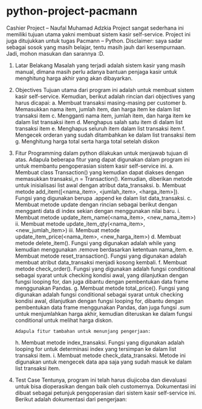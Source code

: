 # python-project-pacmann
Cashier Project – Naufal Muhamad Adzkia
Project sangat sederhana ini memiliki tujuan utama yakni membuat sistem kasir self-service. Project ini juga ditujukkan untuk tugas Pacmann – Python. 
Disclaimer: saya sadar sebagai sosok yang masih belajar, tentu masih jauh dari kesempurnaan. Jadi, mohon masukan dan sarannya :D.

1.	Latar Belakang
Masalah yang terjadi adalah sistem kasir yang masih manual, dimana masih perlu adanya bantuan penjaga kasir untuk menghitung harga akhir yang akan dibayarkan.

2.	Objectives
Tujuan utama dari program ini adalah untuk membuat sistem kasir self-service. Kemudian, berikut adalah rincian dari objectives yang harus dicapai:
    a.	Membuat transaksi masing-masing per customer
    b.	Memasukkan nama item, jumlah item, dan harga item ke dalam list transaksi item
    c.	Mengganti nama item, jumlah item, dan harga item ke dalam list transaksi item
    d.	Menghapus salah satu item di dalam list transaksi item
    e.	Menghapus seluruh item dalam list transaksi item
    f.	Mengecek orderan yang sudah ditambahkan ke dalam list transaksi item
    g.	Menghitung harga total serta harga total setelah diskon

3.	Fitur
Programming dalam python dilakukan untuk menjawab tujuan di atas. Adapula beberapa fitur yang dapat digunakan dalam program ini untuk membantu pengoperasian sistem     kasir self-service ini.
    a.	Membuat class Transaction() yang kemudian dapat diakses dengan memasukkan transaksi_n = Transaction(). Kemudian, diberikan metode untuk inisialisasi list               awal dengan atribut data_transaksi.
    b.	Membuat metode add_item([<nama_item>, <jumlah_item>, <harga_item>]). Fungsi yang digunakan berupa .append ke dalam list data_transaksi.
    c.	Membuat metode update dengan rincian sebagai berikut dengan mengganti data di index sekian dengan menggunakan nilai baru.
        i.	Membuat metode update_item_name(<nama_item>, <new_nama_item>)
        ii.	Membuat metode update_item_qty(<nama_item>, <new_jumlah_item>)
        iii.	Membuat metode update_item_price(<nama_item>, <new_harga_item>)
    d.	Membuat metode delete_item(<nama item>). Fungsi yang digunakan adalah while yang kemudian menggunakan .remove berdasarkan ketentuan nama_item.
    e.	Membuat metode reset_transaction(). Fungsi yang digunakan adalah membuat atribut data_transaksi menjadi kosong kembali.
    f.	Membuat metode check_order(). Fungsi yang digunakan adalah fungsi conditional sebagai syarat untuk checking kondisi awal, yang dilanjutkan dengan fungsi looping for, dan juga dibantu dengan pembentukan data frame menggunakan Pandas.
    g.	Membuat metode total_price(). Fungsi yang digunakan adalah fungsi conditional sebagai syarat untuk checking kondisi awal, dilanjutkan dengan fungsi looping for, dibantu dengan pembentukan data frame menggunakan Pandas, dan juga fungsi .sum untuk menjumlahkan harga akhir, kemudian diteruskan ke dalam fungsi conditional untuk melihat harga diskon.

        Adapula fitur tambahan untuk menunjang pengerjaan:
    h.	Membuat metode index_transaksi. Fungsi yang digunakan adalah looping for untuk determinasi index yang tersimpan ke dalam list transaksi item.
    i.	Membuat metode check_data_transaksi. Metode ini digunakan untuk mengecek data apa saja yang sudah masuk ke dalam list transaksi item.

4.	Test Case
Tentunya, program ini telah harus diujicoba dan dievaluasi untuk bisa dioperasikan dengan baik oleh customernya. Dokumentasi ini dibuat sebagai petunjuk               pengoperasian dari sistem kasir self-service ini. Berikut adalah dokumentasi dari pengerjaan:
